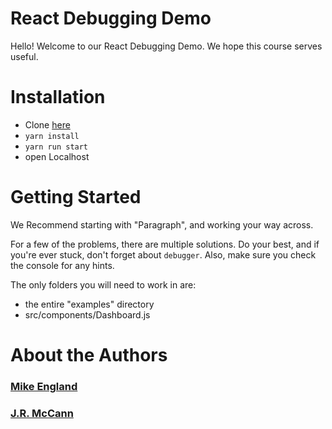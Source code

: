 # React Debugging Demo

Hello! Welcome to our React Debugging Demo. We hope this course serves useful.

# Installation

- Clone [here](https://github.com/michealengland/react-debugging-demo)
- `yarn install`
- `yarn run start`
- open Localhost

# Getting Started

We Recommend starting with "Paragraph", and working your way across.

For a few of the problems, there are multiple solutions. Do your best, and if
you're ever stuck, don't forget about `debugger`. Also, make sure you check the
console for any hints.

The only folders you will need to work in are:

- the entire "examples" directory
- src/components/Dashboard.js

# About the Authors

### [Mike England](https://github.com/michealengland)

### [J.R. McCann](https://github.com/johnrobertmcc)
